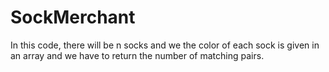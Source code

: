 # SockMerchant
In this code, there will be n socks and we the color of each sock is given in an array and we have to return the number of matching pairs.
